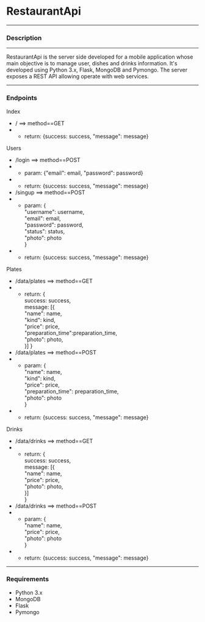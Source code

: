 # RestaurantApi
*** 
### Description
***
RestaurantApi is the server side developed for a mobile application whose
main objective is to manage user, dishes and drinks information.
It's developed using Python 3.x, Flask, MongoDB and Pymongo.
The server exposes a REST API allowing operate with web services.
***
### Endpoints
Index
* / ==> method==GET 
* * return:     {success: success, "message": message} 

Users
* /login ==> method==POST
* * param:      {"email": email, "password": password}
* * return:     {success: success, "message": message}
* /singup ==> method==POST
* * param:      {  
                    "username": username,  
                    "email": email,  
                    "password": password,  
                    "status": status,  
                    "photo": photo  
                }
* * return:     {success: success, "message": message}

Plates
* /data/plates ==> method==GET
* * return:     {  
                    success: success,  
                    message: [{  
                           "name": name,  
                           "kind": kind,  
                           "price": price,  
                           "preparation_time":preparation_time,  
                           "photo": photo,  
                    }]
                }
* /data/plates ==> method==POST
* * param:      {  
                    "name": name,  
                    "kind": kind,  
                    "price": price,  
                    "preparation_time": preparation_time,  
                    "photo": photo  
                }
* * return:     {success: success, "message": message}

Drinks
* /data/drinks ==> method==GET
* * return:     {  
                   success: success,  
                   message: [{  
                        "name": name,  
                       "price": price,  
                       "photo": photo,  
                   }]  
                }
* /data/drinks ==> method==POST
* * param:      {  
                    "name": name,  
                    "price": price,  
                    "photo": photo  
                }
* * return:     {success: success, "message": message}
***
### Requirements
* Python 3.x
* MongoDB
* Flask
* Pymongo